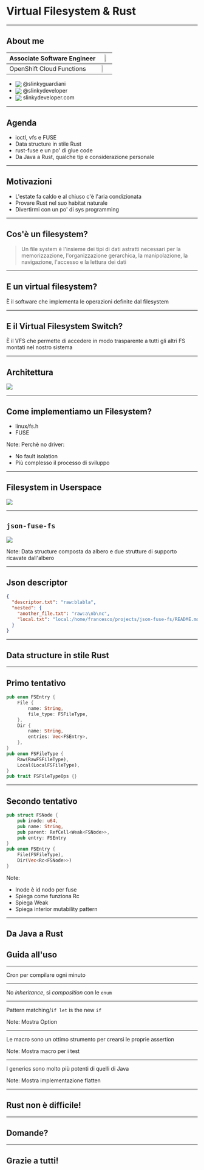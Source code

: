 # Virtual Filesystem & Rust

---

## About me

| Associate Software Engineer | <img src="img/rht.png" style="width: 50%;"></img> |
| --- | --- |
| OpenShift Cloud Functions | <img src="img/knative.png" style="width: 30%;"></img> |

* <img src="img/twitter.svg" style="vertical-align: middle; border:none;"> @slinkyguardiani</img>
* <img src="img/github.svg" style="vertical-align: middle; border:none;"> @slinkydeveloper</img>
* <img src="img/web.svg" style="vertical-align: middle; border:none;"> slinkydeveloper.com</img>

---

## Agenda

- ioctl, vfs e FUSE
- Data structure in stile Rust
- rust-fuse e un po' di glue code
- Da Java a Rust, qualche tip e considerazione personale

---

## Motivazioni

- L'estate fa caldo e al chiuso c'è l'aria condizionata <!-- .element: class="fragment" data-fragment-index="1" -->
- Provare Rust nel suo habitat naturale <!-- .element: class="fragment" data-fragment-index="2" -->
- Divertirmi con un po' di sys programming <!-- .element: class="fragment" data-fragment-index="3" -->

---

## Cos'è un filesystem?

> Un file system è l'insieme dei tipi di dati astratti necessari per la memorizzazione, l'organizzazione gerarchica, la manipolazione, la navigazione, l'accesso e la lettura dei dati

---

## E un virtual filesystem?

È il software che implementa le operazioni definite dal filesystem

---

## E il Virtual Filesystem Switch?

È il VFS che permette di accedere in modo trasparente a tutti gli altri FS montati nel nostro sistema

---

## Architettura

<img src="img/vfs.gif"></img>

---

## Come implementiamo un Filesystem?

- <!-- .element: class="fragment" data-fragment-index="1" --> linux/fs.h
- <!-- .element: class="fragment" data-fragment-index="2" --> FUSE

Note: Perchè no driver:

- No fault isolation
- Più complesso il processo di sviluppo

---

## Filesystem in Userspace

<img src="img/fuse.svg"></img>

---

## `json-fuse-fs`

<img src="img/json-fuse-fs.png"></img>

Note:
Data structure composta da albero e due strutture di supporto ricavate dall'albero

---

## Json descriptor

```json
{
  "descriptor.txt": "raw:blabla",
  "nested": {
    "another_file.txt": "raw:a\nb\nc",
    "local.txt": "local:/home/francesco/projects/json-fuse-fs/README.md"
  }
}
```

---

## Data structure in stile Rust

---

## Primo tentativo

```rust
pub enum FSEntry {
    File {
        name: String,
        file_type: FSFileType,
    },
    Dir {
        name: String,
        entries: Vec<FSEntry>,
    },
}
pub enum FSFileType {
    Raw(RawFSFileType),
    Local(LocalFSFileType),
}
pub trait FSFileTypeOps {}
```

---

## Secondo tentativo

```rust
pub struct FSNode {
    pub inode: u64,
    pub name: String,
    pub parent: RefCell<Weak<FSNode>>,
    pub entry: FSEntry
}
pub enum FSEntry {
    File(FSFileType),
    Dir(Vec<Rc<FSNode>>)
}
```

Note:

* Inode è id nodo per fuse
* Spiega come funziona Rc
* Spiega Weak
* Spiega interior mutability pattern

---

## Da Java a Rust

## Guida all'uso

---

Cron per compilare ogni minuto

---

No _inheritance_, si _composition_ con le `enum`

---

Pattern matching/`if let` is the new `if`

Note: Mostra Option

---

Le macro sono un ottimo strumento per crearsi le proprie assertion

Note: Mostra macro per i test

---

I generics sono molto più potenti di quelli di Java

Note: Mostra implementazione flatten

---

## Rust non è difficile!

---

## Domande?

---

## Grazie a tutti!